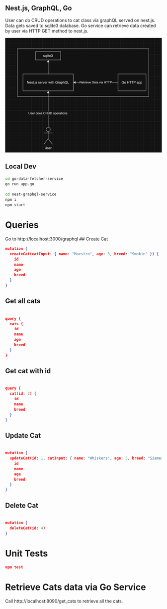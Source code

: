 ## Nest.js, GraphQL, Go
User can do CRUD operations to cat class via graphQL served on nest.js. Data gets saved to sqlite3 database. Go service can retrieve data created by user via HTTP GET method to nest.js.

![schema](schema.png "Schema")

## Local Dev
```bash
cd go-data-fetcher-service
go run app.go

cd nest-graphql-service
npm i
npm start
```

# Queries
Go to http://localhost:3000/graphql
## Create Cat
```json
mutation {
  createCat(catInput: { name: "Maestro", age: 3, breed: "Smokin" }) {
    id
    name
    age
    breed
  }
}
```

## Get all cats
```json

query {
  cats {
    id
    name
    age
    breed
  }
}
```
## Get cat with id
```json

query {
  cat(id: 2) {
    id
    name
    breed
  }
}
```

## Update Cat
```json

mutation {
  updateCat(id: 1, catInput: { name: "Whiskers", age: 5, breed: "Siamese" }) {
    id
    name
    age
    breed
  }
}
```

## Delete Cat
```json

mutation {
  deleteCat(id: 4)
}
```

# Unit Tests
```json
npm test
```

# Retrieve Cats data via Go Service
Call http://localhost:8090/get_cats to retrieve all the cats.
